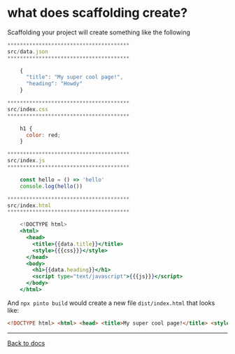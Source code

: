 # what does scaffolding create?

Scaffolding your project will create something like the following

```jsx
***************************************
src/data.json
***************************************

    {
      "title": "My super cool page!",
      "heading": "Howdy"
    }

***************************************
src/index.css
***************************************

    h1 {
      color: red;
    }

***************************************
src/index.js
***************************************

    const hello = () => 'hello'
    console.log(hello())

***************************************
src/index.html
***************************************

    <!DOCTYPE html>
    <html>
      <head>
        <title>{{data.title}}</title>
        <style>{{{css}}}</style>
      </head>
      <body>
        <h1>{{data.heading}}</h1>
        <script type="text/javascript">{{{js}}}</script>
      </body>
    </html>
```

And `npx pinto build` would create a new file `dist/index.html` that looks like:

```html
<!DOCTYPE html> <html> <head> <title>My super cool page!</title> <style type="text/css">body{border:1px solid red}</style> </head> <body> <h1>Howdy</h1> <script type="text/javascript">var hello=function(){return"hello"};console.log(hello());</script> </body> </html>
```

----

[Back to docs](README.md)
